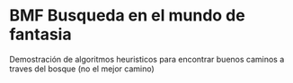 # BMF Busqueda en el mundo de fantasia
Demostración de algoritmos heuristicos para encontrar buenos caminos a traves del bosque (no el mejor camino)
